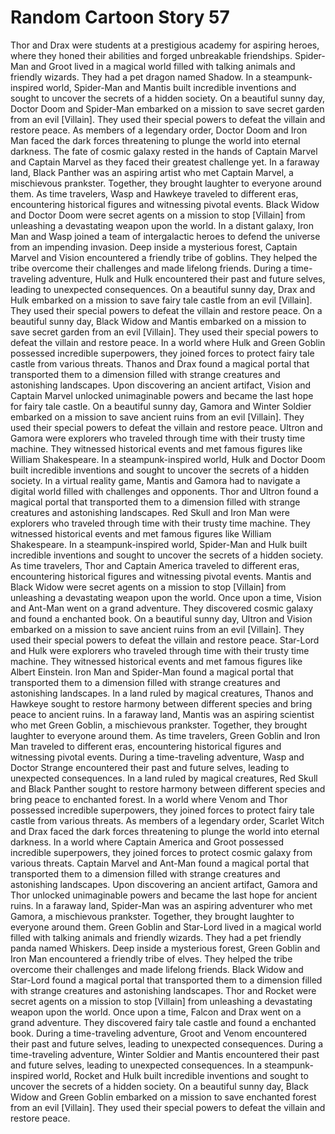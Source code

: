 # Random Cartoon Story 57

Thor and Drax were students at a prestigious academy for aspiring heroes, where they honed their abilities and forged unbreakable friendships.
Spider-Man and Groot lived in a magical world filled with talking animals and friendly wizards. They had a pet dragon named Shadow.
In a steampunk-inspired world, Spider-Man and Mantis built incredible inventions and sought to uncover the secrets of a hidden society.
On a beautiful sunny day, Doctor Doom and Spider-Man embarked on a mission to save secret garden from an evil [Villain]. They used their special powers to defeat the villain and restore peace.
As members of a legendary order, Doctor Doom and Iron Man faced the dark forces threatening to plunge the world into eternal darkness.
The fate of cosmic galaxy rested in the hands of Captain Marvel and Captain Marvel as they faced their greatest challenge yet.
In a faraway land, Black Panther was an aspiring artist who met Captain Marvel, a mischievous prankster. Together, they brought laughter to everyone around them.
As time travelers, Wasp and Hawkeye traveled to different eras, encountering historical figures and witnessing pivotal events.
Black Widow and Doctor Doom were secret agents on a mission to stop [Villain] from unleashing a devastating weapon upon the world.
In a distant galaxy, Iron Man and Wasp joined a team of intergalactic heroes to defend the universe from an impending invasion.
Deep inside a mysterious forest, Captain Marvel and Vision encountered a friendly tribe of goblins. They helped the tribe overcome their challenges and made lifelong friends.
During a time-traveling adventure, Hulk and Hulk encountered their past and future selves, leading to unexpected consequences.
On a beautiful sunny day, Drax and Hulk embarked on a mission to save fairy tale castle from an evil [Villain]. They used their special powers to defeat the villain and restore peace.
On a beautiful sunny day, Black Widow and Mantis embarked on a mission to save secret garden from an evil [Villain]. They used their special powers to defeat the villain and restore peace.
In a world where Hulk and Green Goblin possessed incredible superpowers, they joined forces to protect fairy tale castle from various threats.
Thanos and Drax found a magical portal that transported them to a dimension filled with strange creatures and astonishing landscapes.
Upon discovering an ancient artifact, Vision and Captain Marvel unlocked unimaginable powers and became the last hope for fairy tale castle.
On a beautiful sunny day, Gamora and Winter Soldier embarked on a mission to save ancient ruins from an evil [Villain]. They used their special powers to defeat the villain and restore peace.
Ultron and Gamora were explorers who traveled through time with their trusty time machine. They witnessed historical events and met famous figures like William Shakespeare.
In a steampunk-inspired world, Hulk and Doctor Doom built incredible inventions and sought to uncover the secrets of a hidden society.
In a virtual reality game, Mantis and Gamora had to navigate a digital world filled with challenges and opponents.
Thor and Ultron found a magical portal that transported them to a dimension filled with strange creatures and astonishing landscapes.
Red Skull and Iron Man were explorers who traveled through time with their trusty time machine. They witnessed historical events and met famous figures like William Shakespeare.
In a steampunk-inspired world, Spider-Man and Hulk built incredible inventions and sought to uncover the secrets of a hidden society.
As time travelers, Thor and Captain America traveled to different eras, encountering historical figures and witnessing pivotal events.
Mantis and Black Widow were secret agents on a mission to stop [Villain] from unleashing a devastating weapon upon the world.
Once upon a time, Vision and Ant-Man went on a grand adventure. They discovered cosmic galaxy and found a enchanted book.
On a beautiful sunny day, Ultron and Vision embarked on a mission to save ancient ruins from an evil [Villain]. They used their special powers to defeat the villain and restore peace.
Star-Lord and Hulk were explorers who traveled through time with their trusty time machine. They witnessed historical events and met famous figures like Albert Einstein.
Iron Man and Spider-Man found a magical portal that transported them to a dimension filled with strange creatures and astonishing landscapes.
In a land ruled by magical creatures, Thanos and Hawkeye sought to restore harmony between different species and bring peace to ancient ruins.
In a faraway land, Mantis was an aspiring scientist who met Green Goblin, a mischievous prankster. Together, they brought laughter to everyone around them.
As time travelers, Green Goblin and Iron Man traveled to different eras, encountering historical figures and witnessing pivotal events.
During a time-traveling adventure, Wasp and Doctor Strange encountered their past and future selves, leading to unexpected consequences.
In a land ruled by magical creatures, Red Skull and Black Panther sought to restore harmony between different species and bring peace to enchanted forest.
In a world where Venom and Thor possessed incredible superpowers, they joined forces to protect fairy tale castle from various threats.
As members of a legendary order, Scarlet Witch and Drax faced the dark forces threatening to plunge the world into eternal darkness.
In a world where Captain America and Groot possessed incredible superpowers, they joined forces to protect cosmic galaxy from various threats.
Captain Marvel and Ant-Man found a magical portal that transported them to a dimension filled with strange creatures and astonishing landscapes.
Upon discovering an ancient artifact, Gamora and Thor unlocked unimaginable powers and became the last hope for ancient ruins.
In a faraway land, Spider-Man was an aspiring adventurer who met Gamora, a mischievous prankster. Together, they brought laughter to everyone around them.
Green Goblin and Star-Lord lived in a magical world filled with talking animals and friendly wizards. They had a pet friendly panda named Whiskers.
Deep inside a mysterious forest, Green Goblin and Iron Man encountered a friendly tribe of elves. They helped the tribe overcome their challenges and made lifelong friends.
Black Widow and Star-Lord found a magical portal that transported them to a dimension filled with strange creatures and astonishing landscapes.
Thor and Rocket were secret agents on a mission to stop [Villain] from unleashing a devastating weapon upon the world.
Once upon a time, Falcon and Drax went on a grand adventure. They discovered fairy tale castle and found a enchanted book.
During a time-traveling adventure, Groot and Venom encountered their past and future selves, leading to unexpected consequences.
During a time-traveling adventure, Winter Soldier and Mantis encountered their past and future selves, leading to unexpected consequences.
In a steampunk-inspired world, Rocket and Hulk built incredible inventions and sought to uncover the secrets of a hidden society.
On a beautiful sunny day, Black Widow and Green Goblin embarked on a mission to save enchanted forest from an evil [Villain]. They used their special powers to defeat the villain and restore peace.